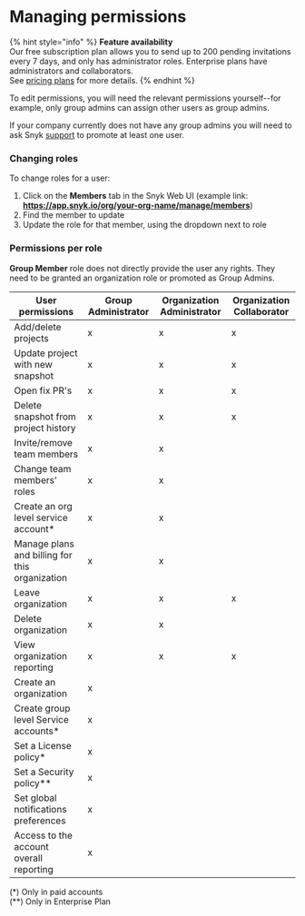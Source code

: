 # Managing permissions

{% hint style="info" %}
**Feature availability**\
Our free subscription plan allows you to send up to 200 pending invitations every 7 days, and only has administrator roles. Enterprise plans have administrators and collaborators.\
See [pricing plans](https://snyk.io/plans/) for more details.
{% endhint %}

To edit permissions, you will need the relevant permissions yourself--for example, only group admins can assign other users as group admins.

If your company currently does not have any group admins you will need to ask Snyk [support](https://support.snyk.io/hc/en-us/requests/new) to promote at least one user.

### Changing roles

To change roles for a user:

1. Click on the **Members** tab in the Snyk Web UI (example link: **https://app.snyk.io/org/your-org-name/manage/members**)
2. Find the member to update
3. Update the role for that member, using the dropdown next to role

### Permissions per role

**Group Member** role does not directly provide the user any rights. They need to be granted an organization role or promoted as Group Admins.

| User permissions                               | Group Administrator | Organization Administrator | Organization Collaborator |
| ---------------------------------------------- | ------------------- | -------------------------- | ------------------------- |
| Add/delete projects                            | x                   | x                          | x                         |
| Update project with new snapshot               | x                   | x                          | x                         |
| Open fix PR's                                  | x                   | x                          | x                         |
| Delete snapshot from project history           | x                   | x                          | x                         |
| Invite/remove team members                     | x                   | x                          |                           |
| Change team members’ roles                     | x                   | x                          |                           |
| Create an org level service account\*          | x                   | x                          |                           |
| Manage plans and billing for this organization | x                   | x                          |                           |
| Leave organization                             | x                   | x                          | x                         |
| Delete organization                            | x                   | x                          |                           |
| View organization reporting                    | x                   | x                          | x                         |
| Create an organization                         | x                   |                            |                           |
| Create group level Service accounts\*          | x                   |                            |                           |
| Set a License policy\*                         | x                   |                            |                           |
| Set a Security policy\*\*                      | x                   |                            |                           |
| Set global notifications preferences           | x                   |                            |                           |
| Access to the account overall reporting        | x                   |                            |                           |

(\*) Only in paid accounts\
(\*\*) Only in Enterprise Plan
